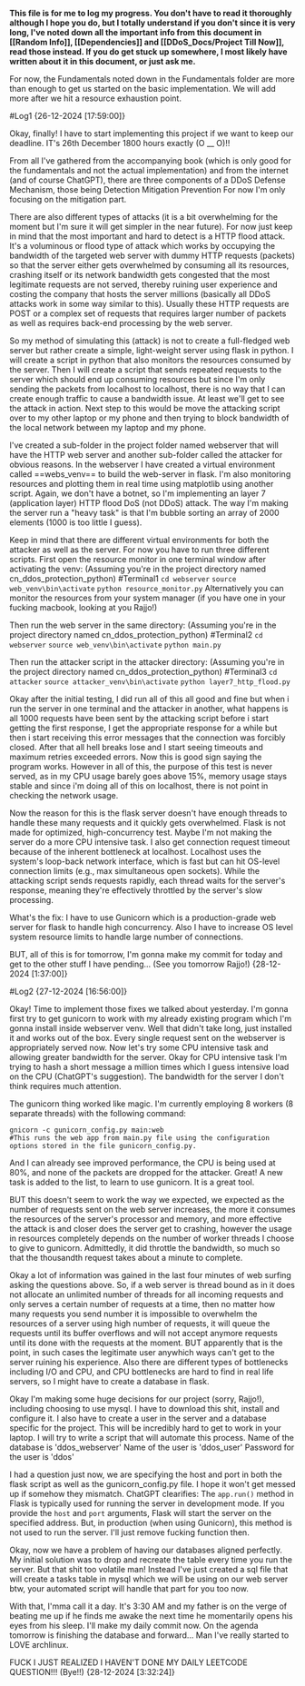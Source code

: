 **This file is for me to log my progress. You don't have to read it thoroughly although I hope you do, but I totally understand if you don't since it is very long, I've noted down all the important info from this document in [[Random Info]], [[Dependencies]] and [[DDoS_Docs/Project Till Now]], read those instead. If you do get stuck up somewhere, I most likely have written about it in this document, or just ask me.** 

For now, the Fundamentals noted down in the Fundamentals folder are more than enough to get us started on the basic implementation. We will add more after we hit a resource exhaustion point.

 #Log1 {26-12-2024 [17:59:00]}

Okay, finally! I have to start implementing this project if we want to keep our deadline. IT's 26th December 1800 hours exactly (O __ O)!!

From all I've gathered from the accompanying book (which is only good for the fundamentals and not the actual implementation) and from the internet (and of course ChatGPT), there are three components of a DDoS Defense Mechanism, those being
	Detection
	Mitigation
	Prevention
For now I'm only focusing on the mitigation part. 

There are also different types of attacks (it is a bit overwhelming for the moment but I'm sure it will get simpler in the near future). For now just keep in mind that the most important and hard to detect is a HTTP flood attack. It's a voluminous or flood type of attack which works by occupying the bandwidth of the targeted web server with dummy HTTP requests (packets) so that the server either gets overwhelmed by consuming all its resources, crashing itself or its network bandwidth gets congested that the most legitimate requests are not served, thereby ruining user experience and costing the company that hosts the server millions (basically all DDoS attacks work in some way similar to this). Usually these HTTP requests are POST or a complex set of requests that requires larger number of packets as well as requires back-end processing by the web server. 

So my method of simulating this (attack) is not to create a full-fledged web server but rather create a simple, light-weight server using flask in python. I will create a script in python that also monitors the resources consumed by the server. Then I will create a script that sends repeated requests to the server which should end up consuming resources but since I'm only sending the packets from localhost to localhost, there is no way that I can create enough traffic to cause a bandwidth issue. At least we'll get to see the attack in action. Next step to this would be move the attacking script over to my other laptop or my phone and then trying to block bandwidth of the local network between my laptop and my phone.

I've created a sub-folder in the project folder named webserver that will have the HTTP web server and another sub-folder called the attacker for obvious reasons. In the webserver I have created a virtual environment called ==webs_venv==  to build the web-server in flask. I'm also monitoring resources and plotting them in real time using matplotlib using another script. Again, we don't have a botnet, so I'm implementing an layer 7 (application layer) HTTP flood DoS (not DDoS) attack. The way I'm making the server run a "heavy task" is that I'm bubble sorting an array of 2000 elements (1000 is too little I guess).

Keep in mind that there are different virtual environments for both the attacker as well as the server. For now you have to run three different scripts. 
First open the resource monitor in one terminal window after activating the venv:
	(Assuming you're in the project directory named cn_ddos_protection_python)
	#Terminal1
	`cd webserver`
	`source web_venv\bin\activate`
	`python resource_monitor.py`
Alternatively you can monitor the resources from your system manager (if you have one in your fucking macbook, looking at you Rajjo!)

Then run the web server in the same directory:
	(Assuming you're in the project directory named cn_ddos_protection_python)
	#Terminal2
	`cd webserver`
	`source web_venv\bin\activate`
	`python main.py`

Then run the attacker script in the attacker directory:
	(Assuming you're in the project directory named cn_ddos_protection_python)
	#Terminal3
	`cd attacker`
	`source attacker_venv\bin\activate`
	`python layer7_http_flood.py`

Okay after the initial testing, I did run all of this all good and fine but when i run the server in one terminal and the attacker in another, what happens is all 1000 requests have been sent by the attacking script before i start getting the first response, I get the appropriate response for a while but then i start receiving this error messages that the connection was forcibly closed. After that all hell breaks lose and I start seeing timeouts and maximum retries exceeded errors. Now this is good sign saying the program works. However in all of this, the purpose of this test is never served, as in my CPU usage barely goes above 15%, memory usage stays stable and since i'm doing all of this on localhost, there is not point in checking the network usage.

Now the reason for this is the flask server doesn't have enough threads to handle these many requests and it quickly gets overwhelmed. Flask is not made for optimized, high-concurrency test. Maybe I'm not making the server do a more CPU intensive task. I also get connection request timeout because of the inherent bottleneck at localhost. Localhost uses the system's loop-back network interface, which is fast but can hit OS-level connection limits (e.g., max simultaneous open sockets). While the attacking script sends requests rapidly, each thread waits for the server's response, meaning they're effectively throttled by the server's slow processing.

What's the fix: I have to use Gunicorn which is a production-grade web server for flask to handle high concurrency. Also I have to increase OS level system resource limits to handle large number of connections.

BUT, all of this is for tomorrow,  I'm gonna make my commit for today and get to the other stuff I have pending... 
(See you tomorrow Rajjo!)
{28-12-2024 [1:37:00]}

#Log2 {27-12-2024 [16:56:00]}

Okay! Time to implement those fixes we talked about yesterday.
I'm gonna first try to get gunicorn to work with my already existing program which I'm gonna install inside webserver venv.
Well that didn't take long, just installed it and works out of the box. 
Every single request sent on the webserver is appropriately served now. 
Now let's try some CPU intensive task and allowing greater bandwidth for the server.
Okay for CPU intensive task I'm trying to hash a short message a million times which I guess intensive load on the CPU (ChatGPT's suggestion). The bandwidth for the server I don't think requires much attention.

The gunicorn thing worked like magic. I'm currently employing 8 workers (8 separate threads) with the following command:

	gnicorn -c gunicorn_config.py main:web
	#This runs the web app from main.py file using the configuration options stored in the file gunicorn_config.py.

And I can already see improved performance, the CPU is being used at 80%, and none of the packets are dropped for the attacker.
Great! A new task is added to the list, to learn to use gunicorn. It is a great tool.

BUT this doesn't seem to work the way we expected, we expected as the number of requests sent on the web server increases, the more it consumes the resources of the server's processor and memory, and more effective the attack is and closer does the server get to crashing, however the usage in resources completely depends on the number of worker threads I choose to give to gunicorn. Admittedly, it did throttle the bandwidth, so much so that the thousandth request takes about a minute to complete. 

Okay a lot of information was gained in the last four minutes of web surfing asking the questions above. So, if a web server is thread bound as in it does not allocate an unlimited number of threads for all incoming requests and only serves a certain number of requests at a time, then no matter how many requests you send number it is impossible to overwhelm the resources of a server using high number of requests, it will queue the requests until its buffer overflows and will not accept anymore requests until its done with the requests at the moment. BUT apparently that is the point, in such cases the legitimate user anywhich ways can't get to the server ruining his experience. Also there are different types of bottlenecks including I/O and CPU, and CPU bottlenecks are hard to find in real life servers, so I might have to create a database in flask.

Okay I'm making some huge decisions for our project (sorry, Rajjo!), including choosing to use mysql. I have to download this shit, install and configure it. I also have to create a user in the server and a database specific for the project. This will be incredibly hard to get to work in your laptop. I will try to write a script that will automate this process.
Name of the database is 'ddos_webserver'
Name of the user is 'ddos_user'
Password for the user is 'ddos'

I had a question just now, we are specifying the host and port in both the flask script as well as the gunicorn_config.py file. I hope it won't get messed up if somehow they mismatch. ChatGPT clearifies:
The `app.run()` method in Flask is typically used for running the server in development mode. If you provide the `host` and `port` arguments, Flask will start the server on the specified address. But, in production (when using Gunicorn), this method is not used to run the server. 
I'll just remove fucking function then.

Okay, now we have a problem of having our databases aligned perfectly. My initial solution was to drop and recreate the table every time you run the server. But that shit too volatile man! Instead I've just created a sql file that will create a tasks table in mysql which we will be using on our web server btw, your automated script will handle that part for you too now.

With that, I'mma call it a day. It's 3:30 AM and my father is on the verge of beating me up if he finds me awake the next time he momentarily opens his eyes from his sleep. I'll make my daily commit now. On the agenda tomorrow is finishing the database and forward... Man I've really started to LOVE archlinux.

FUCK I JUST REALIZED I HAVEN'T DONE MY DAILY LEETCODE QUESTION!!!
(Bye!!)
{28-12-2024 [3:32:24]}